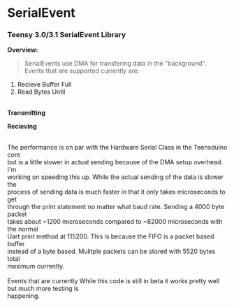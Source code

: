 SerialEvent
=========

<h3>Teensy 3.0/3.1 SerialEvent Library</h3>

<b>Overview:</b><br>
>SerialEvents use DMA for transfering data in the "background".
Events that are supported currently are: 
1. Recieve Buffer Full<br>
2. Read Bytes Until<br>
<br>
<b>Transmitting</b><br>

<b>Recieving</b><br>

<br>
The performance is on par with the Hardware Serial Class in the Teensduino core<br>
but is a little slower in actual sending because of the DMA setup overhead. I'm<br>
working on speeding this up. While the actual sending of the data is slower the<br>
process of sending data is much faster in that it only takes microseconds to get<br>
through the print statement no matter what baud rate. Sending a 4000 byte packet<br>
takes about ~1200 microseconds compared to ~82000 microseconds with the normal<br>
Uart print method at 115200. This is because the FIFO is a packet based buffer<br>
instead of a byte based. Mulitple packets can be stored with 5520 bytes total<br>
maximum currently.<br>
<br>
Events that are currently
While this code is still in beta it works pretty well but much more testing is<br>
happening.<br>
</ul>
